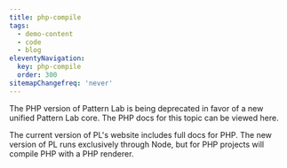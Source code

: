 ```yaml
---
title: php-compile
tags:
  - demo-content
  - code
  - blog
eleventyNavigation:
  key: php-compile
  order: 300
sitemapChangefreq: 'never'
---
```


The PHP version of Pattern Lab is being deprecated in favor of a new unified Pattern Lab core. The PHP docs for this topic can be viewed here.

The current version of PL's website includes full docs for PHP. The new version of PL runs exclusively through Node, but for PHP projects will compile PHP with a PHP renderer.

